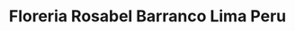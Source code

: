 ---
title: "Floreria Rosabel Barranco Lima Peru"
url: /barranco-lima/floreria-rosabel-barranco-lima-peru/
shop: floristería
---